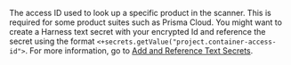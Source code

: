 The access ID used to look up a specific product in the  scanner. This is required for some product suites such as Prisma Cloud. 
You might want to create a Harness text secret with your encrypted Id and reference the secret using the format `<+secrets.getValue("project.container-access-id">`. For more information, go to [Add and Reference Text Secrets](/docs/platform/Secrets/add-use-text-secrets).

